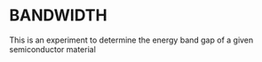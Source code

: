 # BANDWIDTH
This is an experiment to determine the energy band gap of a given semiconductor material
